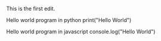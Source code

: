 This is the first edit.

Hello world program in python
print("Hello World")

Hello world program in javascript
console.log("Hello World")

